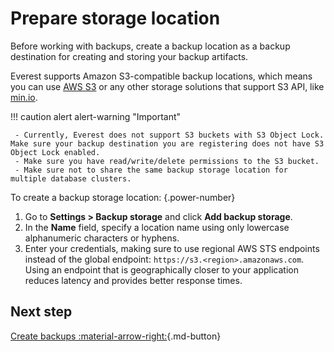# Prepare storage location

Before working with backups, create a backup location as a backup destination for creating and storing your backup artifacts.  

Everest supports Amazon S3-compatible backup locations, which means you can use [AWS S3](https://aws.amazon.com/s3/) or any other storage solutions that support S3 API, like [min.io](https://min.io/).

!!! caution alert alert-warning "Important"

     - Currently, Everest does not support S3 buckets with S3 Object Lock. Make sure your backup destination you are registering does not have S3 Object Lock enabled.
     - Make sure you have read/write/delete permissions to the S3 bucket.
     - Make sure not to share the same backup storage location for multiple database clusters.

To create a backup storage location:
{.power-number}

1. Go to **Settings > Backup storage** and click **Add backup storage**.  
2. In the **Name** field, specify a location name using only lowercase alphanumeric characters or hyphens. 
3. Enter your credentials, making sure to use regional AWS STS endpoints instead of the global endpoint: `https://s3.<region>.amazonaws.com`.
    Using an endpoint that is geographically closer to your application reduces latency and provides better response times.

## Next step

[Create backups :material-arrow-right:](CreateBackup.md){.md-button}